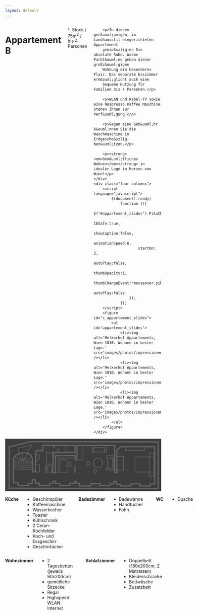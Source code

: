 ```yaml
---
layout: default
---
```


<div class="row">
	<div class="seven columns">
		<h1>Appartement B</h1>
		<p class="dark">1. Stock / 75m<sup>2</sup> / bis 4 Personen</p>

		<p>In diesem ger&auml;umigen, im Landhausstil eingerichteten Appartement
		genie&szlig;en Sie absolute Ruhe. Warme Farbt&ouml;ne geben dieser großz&uuml;gigen
		Wohnung ein besonderes Flair. Das separate Esszimmer erm&ouml;glicht auch eine
		bequeme Nutzung für Familien bis 4 Personen.</p>

		<p>WLAN und Kabel-TV sowie eine Nespresso Kaffee Maschine stehen Ihnen zur Verf&uuml;gung.</p>

		<p>Gegen eine Geb&uuml;hr k&ouml;nnen Sie die Waschmaschine im Erdgescho&szlig; ben&uuml;tzen.</p>

		<p><strong><em>Gem&uuml;tliches Wohnen</em></strong> in idealer Lage im Herzen von Wien!</p>
	</div>
	<div class="four columns">
		<script language="javascript">
			$(document).ready(
				function (){
					$("#appartement_slides").PikaChoose({
						IESafe:true,
						showCaption:false,
						animationSpeed:0,
						startOn: 2,
						autoPlay:false,
						thumbOpacity:1,
						thumbChangeEvent:'mouseover.pikachoose',
						autoPlay:false
					});
				});
		</script>
		<figure id="c_appartement_slides">
			<ul id="appartement_slides">
				<li><img alt='Melkerhof Appartements, Wien 1010. Wohnen in bester Lage.' src='images/photos/impressionen/B/1.jpg' /></li>
				<li><img alt='Melkerhof Appartements, Wien 1010. Wohnen in bester Lage.' src='images/photos/impressionen/B/2.jpg' /></li>
				<li><img alt='Melkerhof Appartements, Wien 1010. Wohnen in bester Lage.' src='images/photos/impressionen/B/3.jpg' /></li>
			</ul>
		</figure>
	</div>
</div>



<img src="images/B.png" id="plan" alt="Melkerhof Appartement B, Plan." />


<div class='five columns'>
	<p id='m4'><strong>Küche</strong>
		<ul class='list'>
			<li>Geschirrsp&uuml;ler</li>
			<li>Kaffeemaschine</li>
			<li>Wasserkocher</li>
			<li>Toaster</li>
			<li>K&uuml;hlschrank</li>
			<li>2 Ceran-Kochfelder</li>
			<li>Koch- und Essgeschirr</li>
			<li>Geschirrt&uuml;cher</li>
		</ul>
	</p>
	<p id='m3'><strong>Badezimmer</strong>
		<ul class='list'>
			<li>Badewanne</li>
			<li>Handt&uuml;cher</li>
			<li>F&ouml;hn</li>
		</ul>
	</p>
	<p id='m2'><strong>WC</strong>
		<ul class='list'>
			<li>Dusche</li>
		</ul>
	</p>
</div>
<div class='six columns'>
	<p id='m5'><strong>Wohnzimmer</strong>
		<ul class='list'>
			<li>2 Tagesbetten (jeweils 90x200cm)</li>
			<li>gem&uuml;tliche Sitzecke</li>
			<li>Regal</li>
			<li>Highspeed WLAN Internet</li>
		</ul>
	</p>
	<p id='m5'><strong>Schlafzimmer</strong>
		<ul class='list'>
			<li>Doppelbett (180x200cm, 2 Matratzen)</li>
			<li>Kleiderschr&auml;nke</li>
			<li>Bettw&auml;sche</li>
			<li>Zusatzbett</li>
		</ul>
	</p>
</div>
